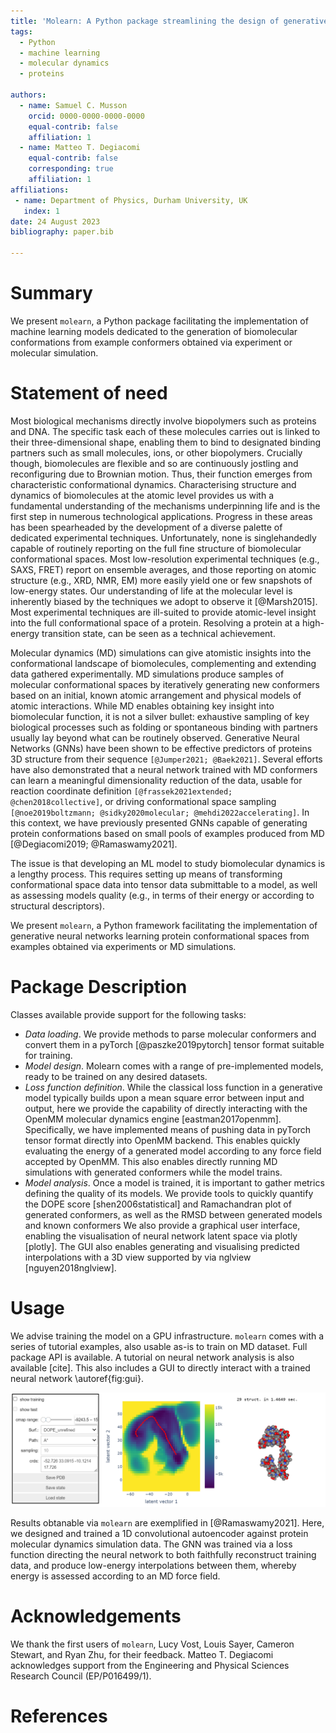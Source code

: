 ```yaml
---
title: 'Molearn: A Python package streamlining the design of generative models of biomolecular dynamics'
tags:
  - Python
  - machine learning
  - molecular dynamics
  - proteins
  
authors:
  - name: Samuel C. Musson
    orcid: 0000-0000-0000-0000
    equal-contrib: false
    affiliation: 1
  - name: Matteo T. Degiacomi
    equal-contrib: false
    corresponding: true
    affiliation: 1
affiliations:
 - name: Department of Physics, Durham University, UK
   index: 1
date: 24 August 2023
bibliography: paper.bib

---
```


# Summary

We present `molearn`, a Python package facilitating the implementation of machine 
learning models dedicated to the generation of biomolecular conformations from
example conformers obtained via experiment or molecular simulation.


# Statement of need

Most biological mechanisms directly involve biopolymers such as proteins and DNA.
The specific task each of these molecules carries out is linked to their
three-dimensional shape, enabling them to bind to designated binding partners
such as small molecules, ions, or other biopolymers. Crucially though,
biomolecules are flexible and so are continuously jostling and reconfiguring
due to Brownian motion. Thus, their function emerges from characteristic
conformational dynamics. Characterising structure and dynamics of biomolecules
at the atomic level provides us with a fundamental understanding of the mechanisms
underpinning life and is the first step in numerous technological applications.
Progress in these areas has been spearheaded by the development of a diverse
palette of dedicated experimental techniques. Unfortunately, none is
singlehandedly capable of routinely reporting on the full fine structure of
biomolecular conformational spaces. Most low-resolution experimental techniques
(e.g., SAXS, FRET) report on ensemble averages, and those reporting on atomic
structure (e.g., XRD, NMR, EM) more easily yield one or few snapshots of
low-energy states. Our understanding of life at the molecular level is
inherently biased by the techniques we adopt to observe it [@Marsh2015].
Most experimental techniques are ill-suited to provide atomic-level insight
into the full conformational space of a protein.
Resolving a protein at a high-energy transition state, can be seen as a
technical achievement.

Molecular dynamics (MD) simulations can give atomistic insights into the
conformational landscape of biomolecules, complementing and extending data
gathered experimentally. MD simulations produce samples of molecular
conformational spaces by iteratively generating new conformers based on an
initial, known atomic arrangement and physical models of atomic interactions.
While MD enables obtaining key insight into biomolecular function, it is not a
silver bullet: exhaustive sampling of key biological processes such as folding
or spontaneous binding with partners usually lay beyond what can be routinely
observed. Generative Neural Networks (GNNs) have been shown to be effective
predictors of proteins 3D structure from their sequence `[@Jumper2021; @Baek2021]`.
Several efforts have also demonstrated that a neural network trained with MD
conformers can learn a meaningful dimensionality reduction of the data, usable
for reaction coordinate definition `[@frassek2021extended; @chen2018collective]`, or driving conformational space sampling `[@noe2019boltzmann; @sidky2020molecular; @mehdi2022accelerating]`.
In this context, we have previously presented GNNs capable of generating protein
conformations based on small pools of examples produced from MD [@Degiacomi2019; @Ramaswamy2021].

The issue is that developing an ML model to study biomolecular dynamics is a lengthy process.
This requires setting up means of transforming conformational space data into tensor data submittable to a model,
as well as assessing models quality (e.g., in terms of their energy or according to structural descriptors).

We present `molearn`, a Python framework facilitating the implementation of generative neural networks
learning protein conformational spaces from examples obtained via experiments or MD simulations.


# Package Description

 Classes available provide support for the following tasks:
-	*Data loading*. We provide methods to parse molecular conformers and convert them in a pyTorch [@paszke2019pytorch] tensor format suitable for training.
-	*Model design*. Molearn comes with a range of pre-implemented models, ready to be trained on any desired datasets.
-	*Loss function definition*. While the classical loss function in a generative model typically builds upon a mean square error between input and output, here we provide the capability of directly interacting with the OpenMM molecular dynamics engine [eastman2017openmm]. Specifically, we have implemented means of pushing data in pyTorch tensor format directly into OpenMM backend. This enables quickly evaluating the energy of a generated model according to any force field accepted by OpenMM. This also enables directly running MD simulations with generated conformers while the model trains.
-	*Model analysis*. Once a model is trained, it is important to gather metrics defining the quality of its models. We provide tools to quickly quantify the DOPE score [shen2006statistical] and Ramachandran plot of generated conformers, as well as the RMSD between generated models and known conformers We also provide a graphical user interface, enabling the visualisation of neural network latent space via plotly [plotly]. The GUI also enables generating and visualising predicted interpolations with a 3D view supported by via nglview [nguyen2018nglview].


# Usage

We advise training the model on a GPU infrastructure.
`molearn` comes with a series of tutorial examples, also usable as-is to train on MD dataset.
Full package API is available. A tutorial on neural network analysis is also available [cite].
This also includes a GUI to directly interact with a trained neural network \autoref{fig:gui}.

![`molearn` analysis tools include a graphical user interface, enabling the on-demand generation of protein conformations. The panel on the left controls how the neural network latent space is presented, the central panel is a plotly interactive panel, the panel on the right is a representation of an interpolation through the latent space supported by nglview\label{fig:gui}](gui.png)

Results obtanable via `molearn` are exemplified in [@Ramaswamy2021]. Here, we designed and trained a 1D convolutional autoencoder against protein molecular dynamics simulation data.
The GNN was trained via a loss function directing the neural network to both faithfully reconstruct
training data, and produce low-energy interpolations between them, whereby energy is assessed according to an MD force field.


# Acknowledgements

We thank the first users of `molearn`, Lucy Vost, Louis Sayer, Cameron Stewart, and Ryan Zhu, for their feedback.
Matteo T. Degiacomi acknowledges support from the Engineering and Physical Sciences Research Council (EP/P016499/1).


# References